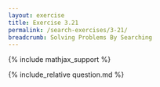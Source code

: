 ```yaml
---
layout: exercise
title: Exercise 3.21
permalink: /search-exercises/3-21/
breadcrumb: Solving Problems By Searching
---
```


{% include mathjax_support %}

<div><i class="arrow-up loader" data-chapter="search-exercises" data-exercise="ex_21" data-rating="0"></i></div>
{% include_relative question.md %}
